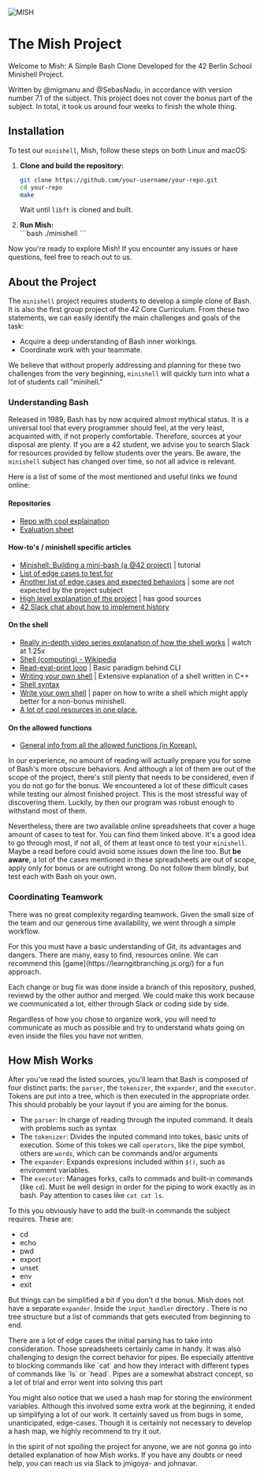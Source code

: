 ![MISH](https://github.com/migmanu/minishell/assets/52668755/77ca9273-9cd4-40bc-a26d-40ee526e114f)


<h1 id="the-mish-project">The Mish Project</h1>
<p>Welcome to Mish: A Simple Bash Clone Developed for the 42 Berlin School Minishell Project.</p>
<p>Written by @migmanu and @SebasNadu, in accordance with version number 7.1 of the subject. This project does not cover the bonus part of the subject. In total, it took us around four weeks to finish the whole thing.</p>
<h2 id="installation">Installation</h2>
<p>To test our <code>minishell</code>, Mish, follow these steps on both Linux and macOS:</p>
<ol>
  <li><strong>Clone and build the repository:</strong></li>

  ```bash
  git clone https://github.com/your-username/your-repo.git
  cd your-repo
  make
  ```
  Wait until <code>libft</code> is cloned and built.
  <li><strong>Run Mish:</strong></li>
 ```bash
  ./minishell
  ```
</ol>
<p>Now you're ready to explore Mish! If you encounter any issues or have questions, feel free to reach out to us.</p>
<h2 id="about-the-project">About the Project</h2>
<p>The <code>minishell</code> project requires students to develop a simple clone of Bash. It is also the first group project of the 42 Core Curriculum. From these two statements, we can easily identify the main challenges and goals of the task:</p>
<ul>
<li>Acquire a deep understanding of Bash inner workings.</li>
<li>Coordinate work with your teammate.</li>
</ul>
<p>We believe that without properly addressing and planning for these two challenges from the very beginning, <code>minishell</code> will quickly turn into what a lot of students call &quot;minihell.&quot;</p>
<h3 id="understanding-bash">Understanding Bash</h3>
<p>Released in 1989, Bash has by now acquired almost mythical status. It is a universal tool that every programmer should feel, at the very least, acquainted with, if not properly comfortable. Therefore, sources at your disposal are plenty. If you are a 42 student, we advise you to search Slack for resources provided by fellow students over the years. Be aware, the <code>minishell</code> subject has changed over time, so not all advice is relevant. </p>
<p>Here is a list of some of the most mentioned and useful links we found online:</p>

#### Repositories

- [Repo with cool explaination](https://github.com/maiadegraaf/minishell)
- [Evaluation sheet](https://github.com/wis-aerrajiy/school21-checklists/blob/update_minishell/ng_3_minishell.pdf)
  
#### How-to's / minishell specific articles

- [Minishell: Building a mini-bash (a @42 project)](https://m4nnb3ll.medium.com/minishell-building-a-mini-bash-a-42-project-b55a10598218) | tutorial
- [List of edge cases to test for](https://docs.google.com/spreadsheets/d/1TDwyd-S0WBAXehgkrKQtBJ6zquQ4p6k7JfE5g3jICNA/edit#gid=0)
- [Another list of edge cases and expected behaviors](https://docs.google.com/spreadsheets/u/0/d/1uJHQu0VPsjjBkR4hxOeCMEt3AOM1Hp_SmUzPFhAH-nA/htmlview?lsrp=1#gid=0) | some are not expected by the project subject
- [High level explanation of the project](https://haglobah.github.io/Mastering-42/holy_graph/minishell.html) | has good sources
- [42 Slack chat about how to implement history](https://42born2code.slack.com/archives/CN9RHKQHW/p1654165861713979)
  
#### On the shell

- [Really in-depth video series explanation of how the shell works](https://www.youtube.com/playlist?list=PLFAC320731F539902) | watch at 1.25x
- [Shell (computing) - Wikipedia](https://en.wikipedia.org/wiki/Shell_(computing))
- [Read-eval-print loop](https://en.wikipedia.org/wiki/Read%E2%80%93eval%E2%80%93print_loop) | Basic paradigm behind CLI
- [Writing your own shell](https://www.cs.purdue.edu/homes/grr/SystemsProgrammingBook/Book/Chapter5-WritingYourOwnShell.pdf) | Extensive explanation of a shell written in C++
- [Shell syntax](https://pubs.opengroup.org/onlinepubs/009695399/utilities/xcu_chap02.html)
- [Write your own shell](https://www.cs.purdue.edu/homes/grr/SystemsProgrammingBook/Book/Chapter5-WritingYourOwnShell.pdf) | paper on how to write a shell which might apply better for a non-bonus minishell.
- [A lot of cool resources in one place.](https://minishell.simple.ink/)
  
#### On the allowed functions

- [General info from all the allowed functions (in Korean).](https://velog.io/@chez_bono/Minishell#%EA%B5%AC%ED%98%84%ED%95%B4%EC%95%BC-%ED%95%A0-%EB%B9%8C%ED%8A%B8%EC%9D%B8)
  
<p>In our experience, no amount of reading will actually prepare you for some of Bash&#39;s more obscure behaviors. And although a lot of them are out of the scope of the project, there&#39;s still plenty that needs to be considered, even if you do not go for the bonus. We encountered a lot of these difficult cases while testing our almost finished project. This is the most stressful way of discovering them. Luckily, by then our program was robust enough to withstand most of them.</p>
<p>Nevertheless, there are two available online spreadsheets that cover a huge amount of cases to test for. You can find them linked above. It's a good idea to go through most, if not all, of them at least once to test your <code>minishell</code>. Maybe a read before could avoid some issues down the line too. But <strong>be aware</strong>, a lot of the cases mentioned in these spreadsheets are out of scope, apply only for bonus or are outright wrong. Do not follow them blindly, but test each with Bash on your own.</p>

<h3 id="coordinating-teamwork">Coordinating Teamwork</h3>
<p>There was no great complexity regarding teamwork. Given the small size of the team and our generous time availability, we went through a simple workflow.</p>
<p>For this you must have a basic understanding of Git, its advantages and dangers. There are many, easy to find, resources online. We can recommend this [game](https://learngitbranching.js.org/) for a fun approach.</p>
</p>
<p>Each change or bug fix was done inside a branch of this repository, pushed, reviewd by the other author and merged. We could make this work because we communicated a lot, either through Slack or coding side by side.</p>
<p>Regardless of how you chose to organize work, you will need to communicate as much as possible and try to understand whats going on even inside the files you have not written.</p>
<h2 id="how-mish-works">How Mish Works</h2>
<p>After you&#39;ve read the listed sources, you'll learn that Bash is composed of four distinct parts: the <code>parser</code>, the <code>tokenizer</code>, the <code>expander</code>, and the <code>executor</code>. Tokens are put into a tree, which is then executed in the appropriate order. This should probably be your layout if you are aiming for the bonus.</p>
<ul>
<li>The <code>parser</code>: In charge of reading through the inputed command. It deals with problems such as syntax</li>
<li>The <code>tokenizer</code>: Divides the inputed command into tokes, basic units of execution. Some of this tokes we call <code>operators</code>, like the pipe symbol, others are <code>words</code>, which can be commands and/or arguments</li>
<li>The <code>expander</code>: Expands expresions included within <code>$()</code>, such as enviroment variables.</li>
<li>The <code>executor</code>: Manages forks, calls to commads and built-in commands (like <code>cd</code>). Must be well design in order for the piping to work exactly as in bash. Pay attention to cases like <code>cat cat ls</code>. </li>
</ul>
<p>
To this you obviously have to add the built-in commands the subject requires. These are:</p>
  <ul>
  <li>cd</li>
  <li>echo</li>
  <li>pwd</li>
  <li>export</li>
  <li>unset</li>
  <li>env</li>
  <li>exit</li>
  </ul>
<p>But things can be simplified a bit if you don't d the bonus. Mish does not have a separate <code>expander</code>. Inside the <code>input_handler</code> directory .
There is no tree structure but a list of commands that gets executed from beginning to end.</p>
<p>There are a lot of edge cases the initial parsing has to take into consideration. Those spreadsheets certainly came in handy. It was also challenging to design the correct behavior for pipes. Be especially attentive to blocking commands like `cat` and how they interact with different types of commands like `ls` or `head`. Pipes are a somewhat abstract concept, so a lot of trial and error went into solving this part</p>
<p>You might also notice that we used a hash map for storing the environment variables. Although this involved some extra work at the beginning, it ended up simplifying a lot of our work. It certainly saved us from bugs in some, unanticipated, edge-cases. Though it is certainly not necessary to develop a hash map, we highly recommend to try it out.</p>
<p>In the spirit of not spoiling the project for anyone, we are not gonna go into detailed explanation of how Mish works. If you have any doubts or need help, you can reach us via Slack to jmigoya- and johnavar.</p>
